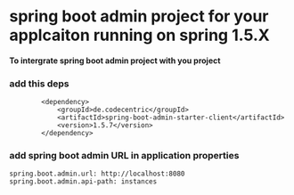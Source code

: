 # spring boot admin project for your applcaiton running on spring 1.5.X 


#### To intergrate spring boot admin project with you project


### add this deps

```
		<dependency>
			<groupId>de.codecentric</groupId>
			<artifactId>spring-boot-admin-starter-client</artifactId>
			<version>1.5.7</version>
		</dependency>
```

### add spring boot admin URL in application properties


```
spring.boot.admin.url: http://localhost:8080  
spring.boot.admin.api-path: instances
```